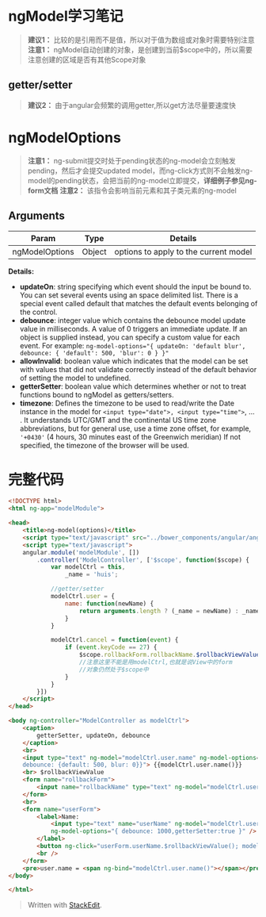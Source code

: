 
# ngModel学习笔记

> **建议1：** 比较的是引用而不是值，所以对于值为数组或对象时需要特别注意
> **注意1：** ngModel自动创建的对象，是创建到当前$scope中的，所以需要注意创建的区域是否有其他Scope对象

## getter/setter

> **建议2：** 由于angular会频繁的调用getter,所以get方法尽量要速度快

# ngModelOptions

> **注意1：** ng-submit提交时处于pending状态的ng-model会立刻触发pending，然后才会提交updated model，而ng-click方式则不会触发ng-model的pending状态，会把当前的ng-model立即提交，**详细例子参见ng-form文档**
> **注意2：** 该指令会影响当前元素和其子类元素的ng-model

## Arguments

Param | Type | Details
-------|---------|-------------
ngModelOptions | Object | options to apply to the current model

**Details:**

-  **updateOn**: string specifying which event should the input be bound to. You can set several events using an space delimited list. There is a special event called default that matches the default events belonging of the control.
-  **debounce**: integer value which contains the debounce model update value in milliseconds. A value of 0 triggers an immediate update. If an object is supplied instead, you can specify a custom value for each event. For example: `ng-model-options="{ updateOn: 'default blur', debounce: { 'default': 500, 'blur': 0 } }"`
- **allowInvalid**: boolean value which indicates that the model can be set with values that did not validate correctly instead of the default behavior of setting the model to undefined.
- **getterSetter**: boolean value which determines whether or not to treat functions bound to ngModel as getters/setters.
- **timezone**: Defines the timezone to be used to read/write the Date instance in the model for `<input type="date">, <input type="time">`, ... . It understands UTC/GMT and the continental US time zone abbreviations, but for general use, use a time zone offset, for example, `'+0430'` (4 hours, 30 minutes east of the Greenwich meridian) If not specified, the timezone of the browser will be used.

# 完整代码

```html
<!DOCTYPE html>
<html ng-app="modelModule">

<head>
    <title>ng-model(options)</title>
    <script type="text/javascript" src="../bower_components/angular/angular.js"></script>
    <script type="text/javascript">
    angular.module('modelModule', [])
        .controller('ModelController', ['$scope', function($scope) {
            var modelCtrl = this,
                _name = 'huis';

            //getter/setter
            modelCtrl.user = {
                name: function(newName) {
                    return arguments.length ? (_name = newName) : _name;
                }
            }

            modelCtrl.cancel = function(event) {
                if (event.keyCode == 27) {
                    $scope.rollbackForm.rollbackName.$rollbackViewValue();
                    //注意这里不能是用modelCtrl,也就是说View中的form 
                    //对象仍然处于$scope中
                }
            }
        }])
    </script>
</head>

<body ng-controller="ModelController as modelCtrl">
    <caption>
        getterSetter, updateOn, debounce
    </caption>
    <br>
    <input type="text" ng-model="modelCtrl.user.name" ng-model-options="{getterSetter: true, updateOn: 'default blur', 
	debounce: {default: 500, blur: 0}}"> {{modelCtrl.user.name()}}
    <br> $rollbackViewValue
    <form name="rollbackForm">
        <input name="rollbackName" type="text" ng-model="modelCtrl.user.name" ng-model-options="{getterSetter: true, updateOn: 'blur'}" ng-keyup="modelCtrl.cancel($event)">
    </form>
    <br>
    <form name="userForm">
        <label>Name:
            <input type="text" name="userName" ng-model="modelCtrl.user.name" 
            ng-model-options="{ debounce: 1000,getterSetter:true }" />
        </label>
        <button ng-click="userForm.userName.$rollbackViewValue(); modelCtrl.user.name('')">Clear</button>
        <br />
    </form>
    <pre>user.name = <span ng-bind="modelCtrl.user.name()"></span></pre>
</body>

</html>
```

> Written with [StackEdit](https://stackedit.io/).